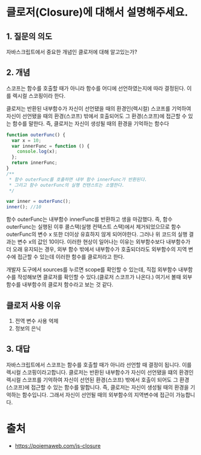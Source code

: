 # 클로저(Closure)에 대해서 설명해주세요.

## 1. 질문의 의도

자바스크립트에서 중요한 개념인 클로저에 대해 알고있는가?

## 2. 개념

스코프는 함수를 호출할 때가 아니라 함수를 어디에 선언하였는지에 따라 결정된다. 이를 렉시컬 스코핑이라 한다.

클로저는 반환된 내부함수가 자신이 선언됐을 때의 환경인(렉시컬) 스코프를 기억하여 자신이 선언됐을 때의 환경(스코프) 밖에서 호출되어도 그 환경(스코프)에 접근할 수 있는 함수를 말한다. 즉, 클로저는 자신이 생성될 때의 환경을 기억하는 함수다

```js
function outerFunc() {
  var x = 10;
  var innerFunc = function () {
    console.log(x);
  };
  return innerFunc;
}
/**
 * 함수 outerFunc를 호출하면 내부 함수 innerFunc가 반환된다.
 * 그리고 함수 outerFunc의 실행 컨텐스트는 소멸한다.
 */

var inner = outerFunc();
inner(); //10
```

함수 outerFunc는 내부함수 innerFunc를 반환하고 생을 마감했다. 즉, 함수 outerFunc는 실행된 이후 콜스택(실행 컨텍스트 스택)에서 제거되었으므로 함수 outerFunc의 변수 x 또한 더이상 유효하지 않게 되어야한다. 그러나 위 코드의 실행 결과는 변수 x의 값인 10이다. 이러한 현상이 일어나는 이유는 외부함수보다 내부함수가 더 오래 유지되는 경우, 외부 함수 밖에서 내부함수가 호출되더라도 외부함수의 지역 변수에 접근할 수 있는데 이러한 함수를 클로저라고 한다.

개발자 도구에서 sources를 누르면 scope를 확인할 수 있는데, 직접 외부함수 내부함수를 작성해보면 클로저를 확인할 수 있다.(클로저 스코프가 나온다.) 여기서 볼때 외부함수를 내부함수의 클로저 함수라고 보는 것 같다.

## 클로저 사용 이유 
1. 전역 변수 사용 억제
2. 정보의 은닉

## 3. 대답

자바스크립트에서 스코프는 함수를 호출할 때가 아니라 선언할 때 결정이 됩니다. 이를 렉시컬 스코핑이라고합니다. 클로저는 반환된 내부함수가 자신이 선언됐을 떄의 환경인 렉시컬 스코프를 기억하여 자신이 선언된 환경(스코프) 밖에서 호출이 되어도 그 환경(스코프)에 접근할 수 있는 함수를 말합니다. 즉, 클로저는 자신이 생성될 때의 환경을 기억하는 함수입니다. 그래서 자신이 선언될 때의 외부함수의 지역변수에 접근이 가능합니다.

# 출처

- https://poiemaweb.com/js-closure

#

